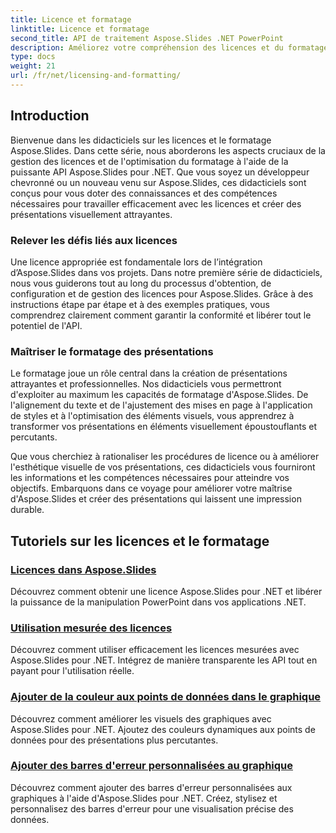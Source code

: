 ```yaml
---
title: Licence et formatage
linktitle: Licence et formatage
second_title: API de traitement Aspose.Slides .NET PowerPoint
description: Améliorez votre compréhension des licences et du formatage Aspose.Slides grâce à des didacticiels complets. Apprenez à gérer efficacement les licences et à obtenir un formatage impeccable pour vos présentations.
type: docs
weight: 21
url: /fr/net/licensing-and-formatting/
---
```


## Introduction

Bienvenue dans les didacticiels sur les licences et le formatage Aspose.Slides. Dans cette série, nous aborderons les aspects cruciaux de la gestion des licences et de l'optimisation du formatage à l'aide de la puissante API Aspose.Slides pour .NET. Que vous soyez un développeur chevronné ou un nouveau venu sur Aspose.Slides, ces didacticiels sont conçus pour vous doter des connaissances et des compétences nécessaires pour travailler efficacement avec les licences et créer des présentations visuellement attrayantes.

### Relever les défis liés aux licences

Une licence appropriée est fondamentale lors de l’intégration d’Aspose.Slides dans vos projets. Dans notre première série de didacticiels, nous vous guiderons tout au long du processus d'obtention, de configuration et de gestion des licences pour Aspose.Slides. Grâce à des instructions étape par étape et à des exemples pratiques, vous comprendrez clairement comment garantir la conformité et libérer tout le potentiel de l'API.

### Maîtriser le formatage des présentations

Le formatage joue un rôle central dans la création de présentations attrayantes et professionnelles. Nos didacticiels vous permettront d'exploiter au maximum les capacités de formatage d'Aspose.Slides. De l'alignement du texte et de l'ajustement des mises en page à l'application de styles et à l'optimisation des éléments visuels, vous apprendrez à transformer vos présentations en éléments visuellement époustouflants et percutants.

Que vous cherchiez à rationaliser les procédures de licence ou à améliorer l'esthétique visuelle de vos présentations, ces didacticiels vous fourniront les informations et les compétences nécessaires pour atteindre vos objectifs. Embarquons dans ce voyage pour améliorer votre maîtrise d'Aspose.Slides et créer des présentations qui laissent une impression durable.

## Tutoriels sur les licences et le formatage
### [Licences dans Aspose.Slides](./licensing-and-formatting/)
Découvrez comment obtenir une licence Aspose.Slides pour .NET et libérer la puissance de la manipulation PowerPoint dans vos applications .NET.
### [Utilisation mesurée des licences](./metered-licensing/)
Découvrez comment utiliser efficacement les licences mesurées avec Aspose.Slides pour .NET. Intégrez de manière transparente les API tout en payant pour l'utilisation réelle.
### [Ajouter de la couleur aux points de données dans le graphique](./add-color-to-data-points/)
Découvrez comment améliorer les visuels des graphiques avec Aspose.Slides pour .NET. Ajoutez des couleurs dynamiques aux points de données pour des présentations plus percutantes.
### [Ajouter des barres d'erreur personnalisées au graphique](./add-custom-error/)
Découvrez comment ajouter des barres d'erreur personnalisées aux graphiques à l'aide d'Aspose.Slides pour .NET. Créez, stylisez et personnalisez des barres d'erreur pour une visualisation précise des données.